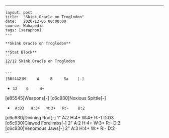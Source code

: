---
    layout: post
    title:  "Skink Oracle on Troglodon"
    date:   2020-12-05 00:00:00
    source: Wahapedia
    tags: [seraphon]
    ---
    
    **Skink Oracle on Troglodon**
    
    **Stat Block**
    ```
    12/12 Skink Oracle on Troglodon
    ```
    
    ```
    [56f442]M     W     B     Sa    [-]
*     12    6     4+    
[e85545]Weapons[-]
[c6c930]Noxious Spittle[-]
*      A:D3   H:3+   W:3+   R:-    D:2   
[c6c930]Divining Rod[-]
1"     A:2    H:4+   W:4+   R:-1   D:D3  
[c6c930]Clawed Forelimbs[-]
2"     A:2    H:4+   W:3+   R:-    D:2   
[c6c930]Venomous Jaws[-]
2"     A:3    H:4+   W:*    R:-    D:2   
    ```
    
    
    